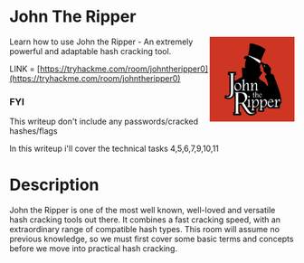 # John The Ripper

<img align="right" src="https://github.com/matthernet/Writeups/blob/main/TryHackMe/Room/images/johntheripper01.png" width="150" height="150">

Learn how to use John the Ripper - An extremely powerful and adaptable hash cracking tool.

LINK = [https://tryhackme.com/room/johntheripper0](https://tryhackme.com/room/johntheripper0)

### FYI
This writeup don't include any passwords/cracked hashes/flags

In this writeup i'll cover the technical tasks 4,5,6,7,9,10,11

# Description

John the Ripper is one of the most well known, well-loved and versatile hash cracking tools out there. It combines a fast cracking speed, with an extraordinary range of compatible hash types. This room will assume no previous knowledge, so we must first cover some basic terms and concepts before we move into practical hash cracking.
